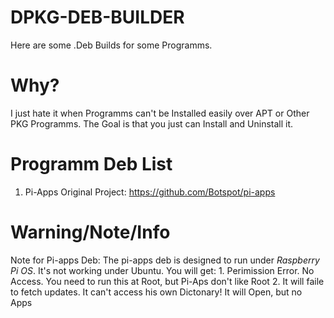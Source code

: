 # DPKG-DEB-BUILDER

Here are some .Deb Builds for some Programms.

# Why?
I just hate it when Programms can't be Installed easily over APT or Other PKG Programms.
The Goal is that you just can Install and Uninstall it.

# Programm Deb List

1. Pi-Apps Original Project: https://github.com/Botspot/pi-apps




# Warning/Note/Info
Note for Pi-apps Deb: The pi-apps deb is designed to run under *Raspberry Pi OS*. It's not working under Ubuntu.
You will get: 1. Perimission Error. No Access. You need to run this at Root, but Pi-Aps don't like Root
2. It will faile to fetch updates. It can't access his own Dictonary! It will Open, but no Apps

